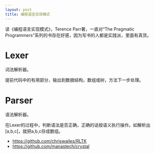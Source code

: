 ```yaml
---
layout: post
title: 编程语言实现模式
---
```


读《编程语言实现模式》，Terence Parr著，一直对“The Pragmatic Programmers”系列的书存在好感，因为写书的人都是实践派，里面有真货。

# Lexer
词法解析器。

提前代码中的有用部分，输出到数据结构，数组或树，方法下一步处理。

# Parser
语法解析器。

在Lexer的过程中，判断语法是否正确，正确的话按语义执行操作。如解析出[a,b,c]，就把a,b,c存成数组。



* https://github.com/chriswailes/RLTK
* https://github.com/manastech/crystal